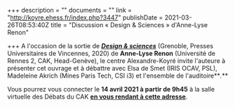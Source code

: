 +++
description = ""
documents = ""
link = "http://koyre.ehess.fr/index.php?3447"
publishDate = 2021-03-26T08:53:40Z
title = "Discussion « Design & Sciences » d'Anne-Lyse Renon"

+++
A l'occasion de la sortie de [**_Design & sciences_**](https://www.puv-editions.fr/collections/libre-cours/design-sciences-9782379240249-39-698.html) (Grenoble, Presses Universitaires de Vincennes, 2020) de **Anne-Lyse Renon** (Université de Rennes 2, CAK, Head-Genève), le centre Alexandre-Koyré invite l'auteure à présenter cet ouvrage et à débattre avec Elsa de Smet (IRIS OCAV, PSL), Madeleine Akrich (Mines Paris Tech, CSI i3) et l'ensemble de l'auditoire**_._**

Vous pourrez vous connecter le **14 avril 2021 à partir de 9h45** à la salle virtuelle des Débats du CAK [**en vous rendant à cette adresse**](https://webinaire.ehess.fr/b/apr-p2k-fge).